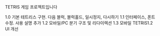TETRIS 게임 프로젝트입니다 

1.0 기본 테트리스 구현. 다음 블럭, 블럭홀드, 일시정지, 다시하기
1.1 인터페이스, 폰트 수정. 사용 설명 추가 
1.2 모바일/PC 분기 구조 및 리다이렉션
1.3 모바일 TETRIS1.2 UI 개선
